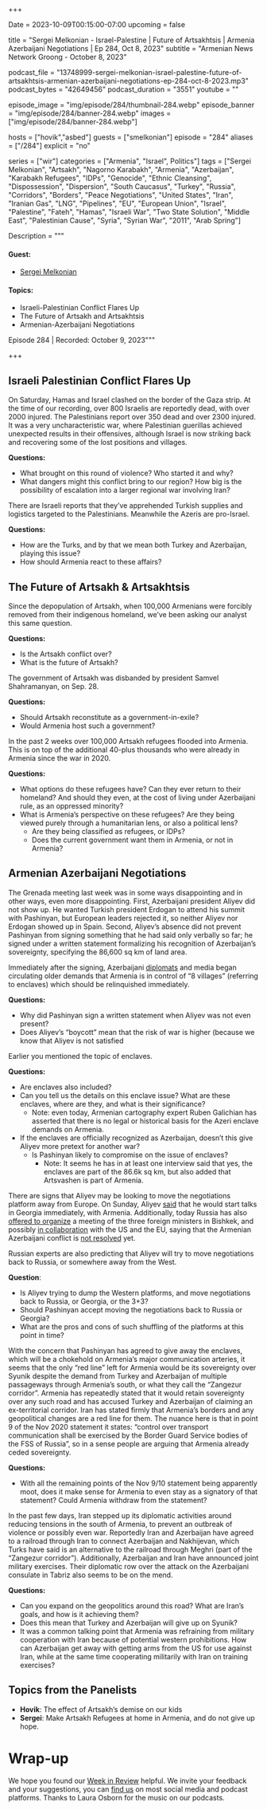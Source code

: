 +++

Date = 2023-10-09T00:15:00-07:00
upcoming = false


title = "Sergei Melkonian - Israel-Palestine | Future of Artsakhtsis | Armenia Azerbaijani Negotiations | Ep 284, Oct 8, 2023"
subtitle = "Armenian News Network Groong - October 8, 2023"

podcast_file = "13748999-sergei-melkonian-israel-palestine-future-of-artsakhtsis-armenian-azerbaijani-negotiations-ep-284-oct-8-2023.mp3"
podcast_bytes = "42649456"
podcast_duration = "3551"
youtube = ""

episode_image = "img/episode/284/thumbnail-284.webp"
episode_banner = "img/episode/284/banner-284.webp"
images = ["img/episode/284/banner-284.webp"]

hosts = ["hovik","asbed"]
guests = ["smelkonian"]
episode = "284"
aliases = ["/284"]
explicit = "no"

series = ["wir"]
categories = ["Armenia", "Israel", Politics"]
tags = ["Sergei Melkonian", "Artsakh", "Nagorno Karabakh", "Armenia", "Azerbaijan", "Karabakh Refugees", "IDPs", "Genocide", "Ethnic Cleansing", "Dispossession", "Dispersion", "South Caucasus", "Turkey", "Russia", "Corridors", "Borders", "Peace Negotiations", "United States", "Iran", "Iranian Gas", "LNG", "Pipelines", "EU", "European Union", "Israel", "Palestine", "Fateh", "Hamas", "Israeli War", "Two State Solution", "Middle East", "Palestinian Cause", "Syria", "Syrian War", "2011", "Arab Spring"]

Description = """

#### Guest:
* [Sergei Melkonian](/guest/smelkonian)

#### Topics:
* Israeli-Palestinian Conflict Flares Up
* The Future of Artsakh and Artsakhtsis
* Armenian-Azerbaijani Negotiations

Episode 284 | Recorded: October 9, 2023"""

+++

## Israeli Palestinian Conflict Flares Up

On Saturday, Hamas and Israel clashed on the border of the Gaza strip. At the time of our recording, over 800 Israelis are reportedly dead, with over 2000 injured. The Palestinians report over 350 dead and over 2300 injured. It was a very uncharacteristic war, where Palestinian guerillas achieved unexpected results in their offensives, although Israel is now striking back and recovering some of the lost positions and villages.

**Questions:**
* What brought on this round of violence? Who started it and why?
* What dangers might this conflict bring to our region? How big is the possibility of escalation into a larger regional war involving Iran?

There are Israeli reports that they’ve apprehended Turkish supplies and logistics targeted to the Palestinians. Meanwhile the Azeris are pro-Israel.

**Questions:**
* How are the Turks, and by that we mean both Turkey and Azerbaijan, playing this issue?
* How should Armenia react to these affairs?


## The Future of Artsakh & Artsakhtsis

Since the depopulation of Artsakh, when 100,000 Armenians were forcibly removed from their indigenous homeland, we’ve been asking our analyst this same question.

**Questions:**
* Is the Artsakh conflict over?
* What is the future of Artsakh?

The government of Artsakh was disbanded by president Samvel Shahramanyan, on Sep. 28.

**Questions:**
* Should Artsakh reconstitute as a government-in-exile?
* Would Armenia host such a government?

In the past 2 weeks over 100,000 Artsakh refugees flooded into Armenia. This is on top of the additional 40-plus thousands who were already in Armenia since the war in 2020.

**Questions:**
* What options do these refugees have? Can they ever return to their homeland? And should they even, at the cost of living under Azerbaijani rule, as an oppressed minority?
* What is Armenia’s perspective on these refugees? Are they being viewed purely through a humanitarian lens, or also a political lens?
    * Are they being classified as refugees, or IDPs?
    * Does the current government want them in Armenia, or not in Armenia?


## Armenian Azerbaijani Negotiations

The Grenada meeting last week was in some ways disappointing and in other ways, even more disappointing. First, Azerbaijani president Aliyev did not show up. He wanted Turkish president Erdogan to attend his summit with Pashinyan, but European leaders rejected it, so neither Aliyev nor Erdogan showed up in Spain. Second, Aliyev’s absence did not prevent Pashinyan from signing something that he had said only verbally so far; he signed under a written statement formalizing his recognition of Azerbaijan’s sovereignty, specifying the 86,600 sq km of land area.

Immediately after the signing, Azerbaijani [diplomats](https://twitter.com/NasimiAghayev/status/1710735177213763796) and media began circulating older demands that Armenia is in control of “8 villages” (referring to enclaves) which should be relinquished immediately.

**Questions:**
* Why did Pashinyan sign a written statement when Aliyev was not even present?
* Does Aliyev’s “boycott” mean that the risk of war is higher (because we know that Aliyev is not satisfied 


Earlier you mentioned the topic of enclaves.

**Questions:**
* Are enclaves also included?
* Can you tell us the details on this enclave issue? What are these enclaves, where are they, and what is their significance?
    * Note: even today, Armenian cartography expert Ruben Galichian has asserted that there is no legal or historical basis for the Azeri enclave demands on Armenia.
* If the enclaves are officially recognized as Azerbaijan, doesn’t this give Aliyev more pretext for another war?
    * Is Pashinyan likely to compromise on the issue of enclaves?
        * Note: It seems he has in at least one interview said that yes, the enclaves are part of the 86.6k sq km, but also added that Artsvashen is part of Armenia.

There are signs that Aliyev may be looking to move the negotiations platform away from Europe. On Sunday, Aliyev [said](https://www.rferl.org/a/azerbaijan-aliyev-armenia-talks-georgia-karabakh/32628325.html) that he would start talks in Georgia immediately, with Armenia. Additionally, today Russia has also [offered to organize](https://armenpress.am/eng/news/1121507.html) a meeting of the three foreign ministers in Bishkek, and possibly [in collaboration](https://armenpress.am/eng/news/1121514.html) with the US and the EU, saying that  the Armenian Azerbaijani conflict is [not resolved](https://armenpress.am/eng/news/1121510.html) yet.

Russian experts are also predicting that Aliyev will try to move negotiations back to Russia, or somewhere away from the West.

**Question**:
* Is Aliyev trying to dump the Western platforms, and move negotiations back to Russia, or Georgia, or the 3+3?
* Should Pashinyan accept moving the negotiations back to Russia or Georgia?
* What  are the pros and cons of such shuffling of the platforms at this point in time?

With the concern that Pashinyan has agreed to give away the enclaves, which will be a chokehold on Armenia’s major communication arteries, it seems that the only “red line” left for Armenia would be its sovereignty over Syunik despite the demand from Turkey and Azerbaijan of multiple passageways through Armenia’s south, or what they call the “Zangezur corridor”. Armenia has repeatedly stated that it would retain sovereignty over any such road and has accused Turkey and Azerbaijan of claiming an ex-territorial corridor. Iran has stated firmly that Armenia’s borders and any geopolitical changes are a red line for them. The nuance here is that in point 9 of the Nov 2020 statement it states: “control over transport communication shall be exercised by the Border Guard Service bodies of the FSS of Russia”, so in a sense people are arguing that Armenia already ceded sovereignty.

**Questions:**
* With all the remaining points of the Nov 9/10 statement being apparently moot, does it make sense for Armenia to even stay as a signatory of that statement? Could Armenia withdraw from the statement?

In the past few days, Iran stepped up its diplomatic activities around reducing tensions in the south of Armenia, to prevent an outbreak of violence or possibly even war. Reportedly Iran and Azerbaijan have agreed to a railroad through Iran to connect Azerbaijan and Nakhijevan, which Turks have said is an alternative to the railroad through Meghri (part of the “Zangezur corridor”). Additionally, Azerbaijan and Iran have announced joint military exercises. Their diplomatic row over the attack on the Azerbaijani consulate in Tabriz also seems to be on the mend.

**Questions:**
* Can you expand on the geopolitics around this road? What are Iran’s goals, and how is it achieving them?
* Does this mean that Turkey and Azerbaijan will give up on Syunik?
* It was a common talking point that Armenia was refraining from military cooperation with Iran because of potential western prohibitions. How can Azerbaijan get away with getting arms from the US for use against Iran, while at the same time cooperating militarily with Iran on training exercises?


## Topics from the Panelists
* **Hovik**: The effect of Artsakh’s  demise on our kids
* **Sergei**: Make Artsakh Refugees at home in Armenia, and do not give up hope.

# Wrap-up

We hope you found our [Week in Review](https://podcasts.groong.org/) helpful. We invite your feedback and your suggestions, you can [find us](https://linktr.ee/groong) on most social media and podcast platforms. Thanks to Laura Osborn for the music on our podcasts.
